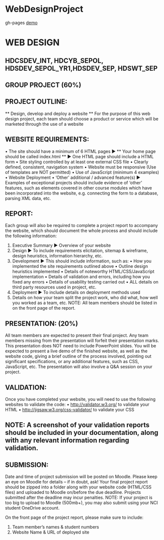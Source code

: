 # WebDesignProject

gh-pages [demo](https://shanegibney.github.io/WebDesignProject)

# WEB DESIGN
## HDCSDEV_INT, HDCYB_SEPOL, HDSDEV_SEPOL_YR1,HDSDEV_SEP, HDSWT_SEP

## GROUP PROJECT (60%)

## PROJECT OUTLINE:
** Design, develop and deploy a website **
For the purpose of this web design project, each team should choose a
product or service which will be marketed through the use of a website

## WEBSITE REQUIREMENTS:
• The site should have a minimum of 6 HTML pages
► ** Your home page should be called index.html **
► One HTML page should include a HTML form
• Site styling controlled by at least one external CSS file
• Clearly defined, consistent, navigation system
• Website must be responsive (Use of templates are NOT permitted)
• Use of JavaScript (minimum 4 examples)
• Website Deployment
• ‘Other’ additional / advanced feature(s)
► Examples of exceptional projects should include evidence of ‘other’ features, such as
elements covered in other course modules which have been incorporated into the
website, e.g. connecting the form to a database, parsing XML data, etc.

## REPORT:
Each group will also be required to complete a project report to accompany the website, which
should document the whole process and should include the following information:
1. Executive Summary
► Overview of your website
2. Design
► To include requirements elicitation, sitemap & wireframe, design heuristics,
information hierarchy, etc.
3. Development
► This should include information, such as:
• How you implemented the site requirements outlined above
• Outline design heuristics implemented
• Details of noteworthy HTML/CSS/JavaScript implementation
• Details of validation and errors, including how you fixed any errors
• Details of usability testing carried out
• ALL details on third party resources used in project, etc.
4. Deployment
► To include details on deployment methods used
5. Details on how your team split the project work, who did what, how well you worked as
a team, etc. NOTE: All team members should be listed in on the front page of the
report.

## PRESENTATION: (20%)
All team members are expected to present their final project. Any team members missing from the presentation will forfeit their presentation marks. This presentation does NOT need to include PowerPoint slides. You will be expected to present a live demo of the finished website, as well as the website code, giving a brief outline of the process involved, pointing out significant specifications, or any additional features, such as CSS, JavaScript, etc. The presentation will also involve a Q&A session on your project.

## VALIDATION:
Once you have completed your website, you will need to use the following websites to validate the
code:
• http://validator.w3.org/ to validate your HTML
• http://jigsaw.w3.org/css-validator/ to validate your CSS

## NOTE: A screenshot of your validation reports should be included in your documentation, along with any relevant information regarding validation.

## SUBMISSION:
Date and time of project submission will be posted on Moodle. Please keep an eye on Moodle
for details – if in doubt, ask!
Your final project report should be zipped into a folder along with your website code (HTML/CSS files) and uploaded to Moodle on/before the due deadline. Projects submitted after the deadline may incur penalties. NOTE: If your project is too big to upload to Moodle (500mb+), you may also submit using your NCI student OneDrive account.

On the front page of the project report, please make sure to include:
1. Team member’s names & student numbers
2. Website Name & URL of deployed site
